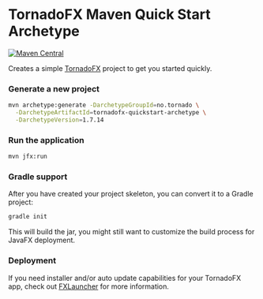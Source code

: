 # TornadoFX Maven Quick Start Archetype

[![Maven Central](https://maven-badges.herokuapp.com/maven-central/no.tornado/tornadofx-quickstart-archetype/badge.svg)](https://search.maven.org/#search|ga|1|no.tornado.tornadofx-quickstart-archetype)

Creates a simple [TornadoFX](https://github.com/edvin/tornadofx) project to get you started 
quickly.

### Generate a new project

```bash
mvn archetype:generate -DarchetypeGroupId=no.tornado \
  -DarchetypeArtifactId=tornadofx-quickstart-archetype \
  -DarchetypeVersion=1.7.14
```

### Run the application

```bash
mvn jfx:run
```

### Gradle support

After you have created your project skeleton, you can convert it to a Gradle project:

```bash
gradle init
```

This will build the jar, you might still want to customize the build process for JavaFX deployment.

### Deployment

If you need installer and/or auto update capabilities for your TornadoFX app, check out
[FXLauncher](https://github.com/edvin/fxlauncher) for more information.
